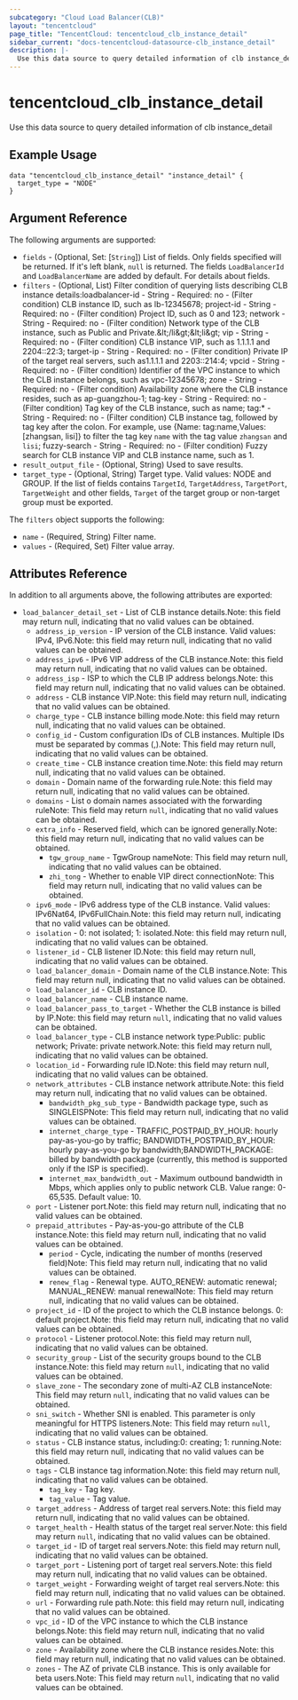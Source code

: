 ```yaml
---
subcategory: "Cloud Load Balancer(CLB)"
layout: "tencentcloud"
page_title: "TencentCloud: tencentcloud_clb_instance_detail"
sidebar_current: "docs-tencentcloud-datasource-clb_instance_detail"
description: |-
  Use this data source to query detailed information of clb instance_detail
---
```


# tencentcloud_clb_instance_detail

Use this data source to query detailed information of clb instance_detail

## Example Usage

```hcl
data "tencentcloud_clb_instance_detail" "instance_detail" {
  target_type = "NODE"
}
```

## Argument Reference

The following arguments are supported:

* `fields` - (Optional, Set: [`String`]) List of fields. Only fields specified will be returned. If it's left blank, `null` is returned. The fields `LoadBalancerId` and `LoadBalancerName` are added by default. For details about fields.
* `filters` - (Optional, List) Filter condition of querying lists describing CLB instance details:loadbalancer-id - String - Required: no - (Filter condition) CLB instance ID, such as lb-12345678; project-id - String - Required: no - (Filter condition) Project ID, such as 0 and 123; network - String - Required: no - (Filter condition) Network type of the CLB instance, such as Public and Private.&amp;lt;/li&amp;gt;&amp;lt;li&amp;gt; vip - String - Required: no - (Filter condition) CLB instance VIP, such as 1.1.1.1 and 2204::22:3; target-ip - String - Required: no - (Filter condition) Private IP of the target real servers, such as1.1.1.1 and 2203::214:4; vpcid - String - Required: no - (Filter condition) Identifier of the VPC instance to which the CLB instance belongs, such as vpc-12345678; zone - String - Required: no - (Filter condition) Availability zone where the CLB instance resides, such as ap-guangzhou-1; tag-key - String - Required: no - (Filter condition) Tag key of the CLB instance, such as name; tag:* - String - Required: no - (Filter condition) CLB instance tag, followed by tag key after the colon. For example, use {Name: tag:name,Values: [zhangsan, lisi]} to filter the tag key `name` with the tag value `zhangsan` and `lisi`; fuzzy-search - String - Required: no - (Filter condition) Fuzzy search for CLB instance VIP and CLB instance name, such as 1.
* `result_output_file` - (Optional, String) Used to save results.
* `target_type` - (Optional, String) Target type. Valid values: NODE and GROUP. If the list of fields contains `TargetId`, `TargetAddress`, `TargetPort`, `TargetWeight` and other fields, `Target` of the target group or non-target group must be exported.

The `filters` object supports the following:

* `name` - (Required, String) Filter name.
* `values` - (Required, Set) Filter value array.

## Attributes Reference

In addition to all arguments above, the following attributes are exported:

* `load_balancer_detail_set` - List of CLB instance details.Note: this field may return null, indicating that no valid values can be obtained.
  * `address_ip_version` - IP version of the CLB instance. Valid values: IPv4, IPv6.Note: this field may return null, indicating that no valid values can be obtained.
  * `address_ipv6` - IPv6 VIP address of the CLB instance.Note: this field may return null, indicating that no valid values can be obtained.
  * `address_isp` - ISP to which the CLB IP address belongs.Note: this field may return null, indicating that no valid values can be obtained.
  * `address` - CLB instance VIP.Note: this field may return null, indicating that no valid values can be obtained.
  * `charge_type` - CLB instance billing mode.Note: this field may return null, indicating that no valid values can be obtained.
  * `config_id` - Custom configuration IDs of CLB instances. Multiple IDs must be separated by commas (,).Note: This field may return null, indicating that no valid values can be obtained.
  * `create_time` - CLB instance creation time.Note: this field may return null, indicating that no valid values can be obtained.
  * `domain` - Domain name of the forwarding rule.Note: this field may return null, indicating that no valid values can be obtained.
  * `domains` - List o domain names associated with the forwarding ruleNote: This field may return `null`, indicating that no valid values can be obtained.
  * `extra_info` - Reserved field, which can be ignored generally.Note: this field may return null, indicating that no valid values can be obtained.
    * `tgw_group_name` - TgwGroup nameNote: This field may return null, indicating that no valid values can be obtained.
    * `zhi_tong` - Whether to enable VIP direct connectionNote: This field may return null, indicating that no valid values can be obtained.
  * `ipv6_mode` - IPv6 address type of the CLB instance. Valid values: IPv6Nat64, IPv6FullChain.Note: this field may return null, indicating that no valid values can be obtained.
  * `isolation` - 0: not isolated; 1: isolated.Note: this field may return null, indicating that no valid values can be obtained.
  * `listener_id` - CLB listener ID.Note: this field may return null, indicating that no valid values can be obtained.
  * `load_balancer_domain` - Domain name of the CLB instance.Note: This field may return null, indicating that no valid values can be obtained.
  * `load_balancer_id` - CLB instance ID.
  * `load_balancer_name` - CLB instance name.
  * `load_balancer_pass_to_target` - Whether the CLB instance is billed by IP.Note: this field may return `null`, indicating that no valid values can be obtained.
  * `load_balancer_type` - CLB instance network type:Public: public network; Private: private network.Note: this field may return null, indicating that no valid values can be obtained.
  * `location_id` - Forwarding rule ID.Note: this field may return null, indicating that no valid values can be obtained.
  * `network_attributes` - CLB instance network attribute.Note: this field may return null, indicating that no valid values can be obtained.
    * `bandwidth_pkg_sub_type` - Bandwidth package type, such as SINGLEISPNote: This field may return null, indicating that no valid values can be obtained.
    * `internet_charge_type` - TRAFFIC_POSTPAID_BY_HOUR: hourly pay-as-you-go by traffic; BANDWIDTH_POSTPAID_BY_HOUR: hourly pay-as-you-go by bandwidth;BANDWIDTH_PACKAGE: billed by bandwidth package (currently, this method is supported only if the ISP is specified).
    * `internet_max_bandwidth_out` - Maximum outbound bandwidth in Mbps, which applies only to public network CLB. Value range: 0-65,535. Default value: 10.
  * `port` - Listener port.Note: this field may return null, indicating that no valid values can be obtained.
  * `prepaid_attributes` - Pay-as-you-go attribute of the CLB instance.Note: this field may return null, indicating that no valid values can be obtained.
    * `period` - Cycle, indicating the number of months (reserved field)Note: This field may return null, indicating that no valid values can be obtained.
    * `renew_flag` - Renewal type. AUTO_RENEW: automatic renewal; MANUAL_RENEW: manual renewalNote: This field may return null, indicating that no valid values can be obtained.
  * `project_id` - ID of the project to which the CLB instance belongs. 0: default project.Note: this field may return null, indicating that no valid values can be obtained.
  * `protocol` - Listener protocol.Note: this field may return null, indicating that no valid values can be obtained.
  * `security_group` - List of the security groups bound to the CLB instance.Note: this field may return `null`, indicating that no valid values can be obtained.
  * `slave_zone` - The secondary zone of multi-AZ CLB instanceNote: This field may return `null`, indicating that no valid values can be obtained.
  * `sni_switch` - Whether SNI is enabled. This parameter is only meaningful for HTTPS listeners.Note: This field may return `null`, indicating that no valid values can be obtained.
  * `status` - CLB instance status, including:0: creating; 1: running.Note: this field may return null, indicating that no valid values can be obtained.
  * `tags` - CLB instance tag information.Note: this field may return null, indicating that no valid values can be obtained.
    * `tag_key` - Tag key.
    * `tag_value` - Tag value.
  * `target_address` - Address of target real servers.Note: this field may return null, indicating that no valid values can be obtained.
  * `target_health` - Health status of the target real server.Note: this field may return `null`, indicating that no valid values can be obtained.
  * `target_id` - ID of target real servers.Note: this field may return null, indicating that no valid values can be obtained.
  * `target_port` - Listening port of target real servers.Note: this field may return null, indicating that no valid values can be obtained.
  * `target_weight` - Forwarding weight of target real servers.Note: this field may return null, indicating that no valid values can be obtained.
  * `url` - Forwarding rule path.Note: this field may return null, indicating that no valid values can be obtained.
  * `vpc_id` - ID of the VPC instance to which the CLB instance belongs.Note: this field may return null, indicating that no valid values can be obtained.
  * `zone` - Availability zone where the CLB instance resides.Note: this field may return null, indicating that no valid values can be obtained.
  * `zones` - The AZ of private CLB instance. This is only available for beta users.Note: This field may return `null`, indicating that no valid values can be obtained.



